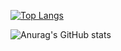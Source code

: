 [![Top Langs](https://github-readme-stats.vercel.app/api/top-langs/?username=sashanau)](https://github.com/sashanau/github-readme-stats)



![Anurag's GitHub stats](https://github-readme-stats.vercel.app/api?username=sashanau&show_icons=true&theme=chartreuse-dark)
